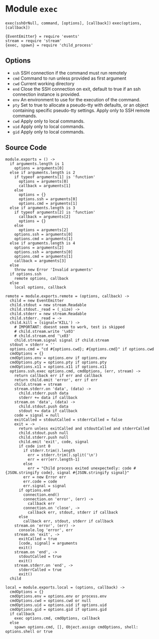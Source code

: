 
# Module `exec`

`exec(sshOrNull, command, [options], [callback])`
`exec(options, [callback])`

    {EventEmitter} = require 'events'
    stream = require 'stream'
    {exec, spawn} = require 'child_process'

## Options

* `ssh`   SSH connection if the command must run remotely   
* `cmd`   Command to run unless provided as first argument   
* `cwd`   Current working directory   
* `end`   Close the SSH connection on exit, default to true if an ssh connection instance is provided.   
* `env`   An environment to use for the execution of the command.   
* `pty`   Set to true to allocate a pseudo-tty with defaults, or an object containing specific pseudo-tty settings. Apply only to SSH remote commands.   
* `cwd`   Apply only to local commands.   
* `uid`   Apply only to local commands.   
* `gid`   Apply only to local commands.  

## Source Code

    module.exports = () ->
      if arguments.length is 1
        options = arguments[0]
      else if arguments.length is 2
        if typeof arguments[1] is 'function'
          options = arguments[0]
          callback = arguments[1]
        else
          options = {}
          options.ssh = arguments[0]
          options.cmd = arguments[1]
      else if arguments.length is 3
        if typeof arguments[2] is 'function'
          callback = arguments[2]
          options = {}
        else
          options = arguments[2]
        options.ssh = arguments[0]
        options.cmd = arguments[1]
      else if arguments.length is 4
        options = arguments[2]
        options.ssh = arguments[0]
        options.cmd = arguments[1]
        callback = arguments[3]
      else 
        throw new Error 'Invalid arguments'
      if options.ssh
        remote options, callback
      else
        local options, callback

    remote = module.exports.remote = (options, callback) ->
      child = new EventEmitter
      child.stdout = new stream.Readable
      child.stdout._read = (_size) ->
      child.stderr = new stream.Readable
      child.stderr._read = -> 
      child.kill = (signal='KILL') ->
        # IMPORTANT: doesnt seem to work, test is skipped
        # child.stream.write '\x03'
        # child.stream.end '\x03'
        child.stream.signal signal if child.stream
      stdout = stderr = ''
      options.cmd = "cd #{options.cwd}; #{options.cmd}" if options.cwd
      cmdOptions = {}
      cmdOptions.env = options.env if options.env
      cmdOptions.pty = options.pty if options.pty
      cmdOptions.x11 = options.x11 if options.x11
      options.ssh.exec options.cmd, cmdOptions, (err, stream) ->
        return callback err if err and callback
        return child.emit 'error', err if err
        child.stream = stream
        stream.stderr.on 'data', (data) ->
          child.stderr.push data
          stderr += data if callback
        stream.on 'data', (data) ->
          child.stdout.push data
          stdout += data if callback
        code = signal = null
        exitCalled = stdoutCalled = stderrCalled = false
        exit = ->
          return unless exitCalled and stdoutCalled and stderrCalled
          child.stdout.push null
          child.stderr.push null
          child.emit 'exit', code, signal
          if code isnt 0
            if stderr.trim().length
              err = stderr.trim().split('\n')
              err = err[err.length-1]
            else
              err = "Child process exited unexpectedly: code #{JSON.stringify code}, signal #{JSON.stringify signal}"
            err = new Error err
            err.code = code
            err.signal = signal
          if options.end
            connection.end()
            connection.on 'error', (err) ->
              callback err
            connection.on 'close', ->
              callback err, stdout, stderr if callback
          else
            callback err, stdout, stderr if callback
        stream.on 'error', (err) ->
          console.log 'error', err
        stream.on 'exit', ->
          exitCalled = true
          [code, signal] = arguments
          exit()
        stream.on 'end', ->
          stdoutCalled = true
          exit()
        stream.stderr.on 'end', ->
          stderrCalled = true
          exit()
      child

    local = module.exports.local = (options, callback) ->
      cmdOptions = {}
      cmdOptions.env = options.env or process.env
      cmdOptions.cwd = options.cwd or null
      cmdOptions.uid = options.uid if options.uid
      cmdOptions.gid = options.gid if options.gid
      if callback
        exec options.cmd, cmdOptions, callback
      else
        spawn options.cmd, [], Object.assign cmdOptions, shell: options.shell or true
